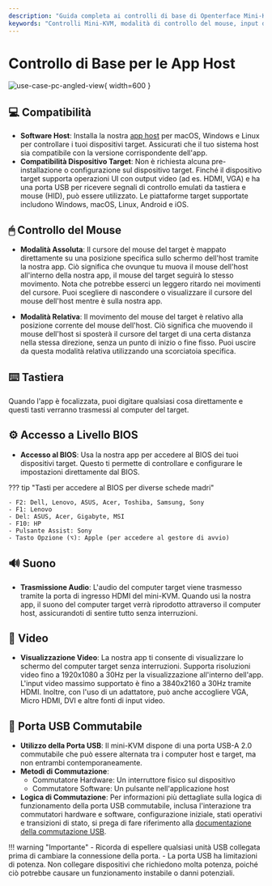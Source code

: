 ```yaml
---
description: "Guida completa ai controlli di base di Openterface Mini-KVM: modalità mouse, input da tastiera, accesso al BIOS, supporto audio/video e commutazione USB. Compatibile con più sistemi operativi e dispositivi, supporta l'input video fino a 4K@30Hz."
keywords: "Controlli Mini-KVM, modalità di controllo del mouse, input da tastiera, accesso al BIOS, trasmissione audio, visualizzazione video, commutazione USB, compatibilità dispositivi, configurazione KVM, controllo hardware, supporto 4K, segnali HID, controllo dispositivo target, software host, input HDMI"
---
```


# Controllo di Base per le App Host

![use-case-pc-angled-view](https://assets.openterface.com/images/product/use-case-pc-angled-view.jpg){ width=600 }

## 💻 Compatibilità

- **Software Host**: Installa la nostra [app host](/app) per macOS, Windows e Linux per controllare i tuoi dispositivi target. Assicurati che il tuo sistema host sia compatibile con la versione corrispondente dell'app.
- **Compatibilità Dispositivo Target**: Non è richiesta alcuna pre-installazione o configurazione sul dispositivo target. Finché il dispositivo target supporta operazioni UI con output video (ad es. HDMI, VGA) e ha una porta USB per ricevere segnali di controllo emulati da tastiera e mouse (HID), può essere utilizzato. Le piattaforme target supportate includono Windows, macOS, Linux, Android e iOS.

## 🖱 Controllo del Mouse

- **Modalità Assoluta**: Il cursore del mouse del target è mappato direttamente su una posizione specifica sullo schermo dell'host tramite la nostra app. Ciò significa che ovunque tu muova il mouse dell'host all'interno della nostra app, il mouse del target seguirà lo stesso movimento. Nota che potrebbe esserci un leggero ritardo nei movimenti del cursore. Puoi scegliere di nascondere o visualizzare il cursore del mouse dell'host mentre è sulla nostra app.

- **Modalità Relativa**: Il movimento del mouse del target è relativo alla posizione corrente del mouse dell'host. Ciò significa che muovendo il mouse dell'host si sposterà il cursore del target di una certa distanza nella stessa direzione, senza un punto di inizio o fine fisso. Puoi uscire da questa modalità relativa utilizzando una scorciatoia specifica.

## ⌨️ Tastiera

Quando l'app è focalizzata, puoi digitare qualsiasi cosa direttamente e questi tasti verranno trasmessi al computer del target.

## ⚙️ Accesso a Livello BIOS

- **Accesso al BIOS**: Usa la nostra app per accedere al BIOS dei tuoi dispositivi target. Questo ti permette di controllare e configurare le impostazioni direttamente dal BIOS.

??? tip "Tasti per accedere al BIOS per diverse schede madri"

    - F2: Dell, Lenovo, ASUS, Acer, Toshiba, Samsung, Sony
    - F1: Lenovo
    - Del: ASUS, Acer, Gigabyte, MSI
    - F10: HP
    - Pulsante Assist: Sony
    - Tasto Opzione (⌥): Apple (per accedere al gestore di avvio)

## 🔊 Suono

- **Trasmissione Audio**: L'audio del computer target viene trasmesso tramite la porta di ingresso HDMI del mini-KVM. Quando usi la nostra app, il suono del computer target verrà riprodotto attraverso il computer host, assicurandoti di sentire tutto senza interruzioni.

## 🎥 Video

- **Visualizzazione Video**: La nostra app ti consente di visualizzare lo schermo del computer target senza interruzioni. Supporta risoluzioni video fino a 1920x1080 a 30Hz per la visualizzazione all'interno dell'app. L'input video massimo supportato è fino a 3840x2160 a 30Hz tramite HDMI. Inoltre, con l'uso di un adattatore, può anche accogliere VGA, Micro HDMI, DVI e altre fonti di input video.

## 🔄 Porta USB Commutabile

- **Utilizzo della Porta USB**: Il mini-KVM dispone di una porta USB-A 2.0 commutabile che può essere alternata tra i computer host e target, ma non entrambi contemporaneamente.
- **Metodi di Commutazione**: 
    - Commutatore Hardware: Un interruttore fisico sul dispositivo
    - Commutatore Software: Un pulsante nell'applicazione host
- **Logica di Commutazione**: Per informazioni più dettagliate sulla logica di funzionamento della porta USB commutabile, inclusa l'interazione tra commutatori hardware e software, configurazione iniziale, stati operativi e transizioni di stato, si prega di fare riferimento alla [documentazione della commutazione USB](/usb-switch).

!!! warning "Importante"
    - Ricorda di espellere qualsiasi unità USB collegata prima di cambiare la connessione della porta.
    - La porta USB ha limitazioni di potenza. Non collegare dispositivi che richiedono molta potenza, poiché ciò potrebbe causare un funzionamento instabile o danni potenziali.
